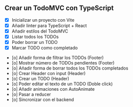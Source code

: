 ## Crear un TodoMVC con TypeScript

- [x] Inicializar un proyecto con Vite
- [x] Añadir linter para TypeScript + React
- [x] Añadir estilos del TodoMVC
- [x] Listar todos los TODOs
- [x] Poder borrar un TODO
- [x] Marcar TODO como completado
- [o] Añadir forma de filtrar los TODOs (Footer)
- [o] Mostrar número de TODOs pendientes (Footer)
- [o] Añadir forma de borrar todos los TODOs completados
- [o] Crear Header con input (Header)
- [o] Crear un TODO (Header)
- [o] Poder editar el texto de un TODO (Doble click)
- [o] Añadir animaciones con AutoAnimate
- [o] Pasar a reducer
- [o] Sincronizar con el backend
